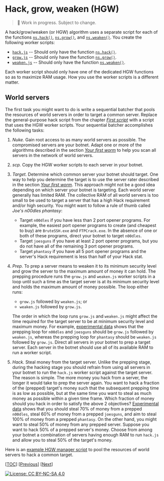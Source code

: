 # Hack, grow, weaken (HGW)

> 📝 Work in progress. Subject to change.

A hack/grow/weaken (or HGW) algorithm uses a separate script for each of the
functions
[`ns.hack()`](https://github.com/bitburner-official/bitburner-src/blob/dev/markdown/bitburner.ns.hack.md),
[`ns.grow()`](https://github.com/bitburner-official/bitburner-src/blob/dev/markdown/bitburner.ns.grow.md),
and
[`ns.weaken()`](https://github.com/bitburner-official/bitburner-src/blob/dev/markdown/bitburner.ns.weaken.md).
You create the following worker scripts:

<!-- prettier-ignore -->
- [`hack.js`](script/hgw/hack.js) -- Should only have the function
  [`ns.hack()`](https://github.com/bitburner-official/bitburner-src/blob/dev/markdown/bitburner.ns.hack.md).
- [`grow.js`](script/hgw/grow.js) -- Should only have the function
  [`ns.grow()`](https://github.com/bitburner-official/bitburner-src/blob/dev/markdown/bitburner.ns.grow.md).
- [`weaken.js`](script/hgw/weaken.js) -- Should only have the function
  [`ns.weaken()`](https://github.com/bitburner-official/bitburner-src/blob/dev/markdown/bitburner.ns.weaken.md).

Each worker script should only have one of the dedicated HGW functions so as to
maximize RAM usage. How you use the worker scripts is a different matter.

## World servers

The first task you might want to do is write a sequential batcher that pools the
resources of world servers in order to target a common server. Replace the
general-purpose hack script from the chapter [_First script_](script.md) with a
script that uses the HGW worker scripts. Your sequential batcher accomplishes
the following tasks:

1. _Nuke._ Gain root access to as many world servers as possible. The
   compromised servers are your botnet. Adapt one or more of the algorithms
   described in the section [_Your first worm_](reboot.md#your-first-worm) to
   help you scan all servers in the network of world servers.
1. _scp._ Copy the HGW worker scripts to each server in your botnet.
1. _Target._ Determine which common server your botnet should target. One way to
   help you determine the target is to use the server rater described in the
   section [_Your first worm_](reboot.md#your-first-worm). This approach might
   not be a good idea depending on which server your botnet is targeting. Each
   world server generally has limited RAM. The collective RAM of all world
   servers is too small to be used to target a server that has a high Hack
   requirement and/or high security. You might want to follow a rule of thumb
   called _Joe's n00dles phantasy_:
    - Target `n00dles` if you have less than 2 port opener programs. For
      example, the easiest port opener programs to create (and cheapest to buy)
      are `BruteSSH.exe` and `FTPCrack.exe`. In the absence of one or both of
      these programs, direct your botnet to target `n00dles`.
    - Target `joesguns` if you have at least 2 port opener programs, but you do
      not have all of the remaining 3 port opener programs.
    - Target `phantasy` if you have all 5 port opener programs and the server's
      Hack requirement is less than half of your Hack stat.
1. _Prep._ To prep a server means to weaken it to its minimum security level and
   grow the server to the maximum amount of money it can hold. The prepping
   procedure runs the `grow.js` and `weaken.js` worker scripts in a loop until
   such a time as the target server is at its minimum security level and holds
   the maximum amount of money possible. The loop either runs:

    - `grow.js` followed by `weaken.js`; or
    - `weaken.js` followed by `grow.js`.

    The order in which the loop runs `grow.js` and `weaken.js` might affect the
    time required for the target server to be at minimum security level and
    maximum money. For example, [experimental data](../../data/hgw/README.md)
    shows that the prepping loop for `n00dles` and `joesguns` should be
    `grow.js` followed by `weaken.js`, whereas the prepping loop for `phantasy`
    should be `weaken.js` followed by `grow.js`. Direct all servers in your
    botnet to prep a target server. Each server in the botnet should use all of
    its available RAM to run a worker script.

1. _Hack._ Steal money from the target server. Unlike the prepping stage, during
   the hacking stage you should refrain from using all servers in your botnet to
   run the `hack.js` worker script against the target server. The reason is
   simple. The more money you hack from a server, the longer it would take to
   prep the server again. You want to hack a fraction of the (prepped) target's
   money such that the subsequent prepping time is as low as possible, but at
   the same time you want to steal as much money as possible within a given time
   frame. Which fraction of money should you hack in order to satisfy the above
   2 objectives? [Experimental data](../../data/hgw/README.md) shows that you
   should steal 70% of money from a prepped `n00dles`, steal 60% of money from a
   prepped `joesguns`, and aim to steal 100% of money from a prepped `phantasy`.
   On the other hand, you might want to steal 50% of money from any prepped
   server. Suppose you want to hack 50% of a prepped server's money. Choose from
   among your botnet a combination of servers having enough RAM to run `hack.js`
   and allow you to steal 50% of the target's money.

Here is an [example HGW manager script](script/hgw/hgw.js) to pool the resources
of world servers to hack a common target.

[[TOC](README.md "Table of Contents")]
[[Previous](reboot.md "After the first reboot")]
[[Next](faction.md "Faction progression")]

[![License: CC BY-NC-SA 4.0](https://img.shields.io/badge/License-CC%20BY--NC--SA%204.0-blue.svg)](http://creativecommons.org/licenses/by-nc-sa/4.0/)
